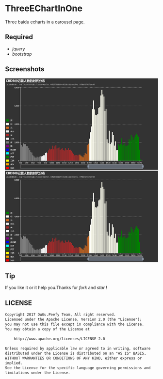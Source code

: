# ThreeEChartInOne

Three baidu echarts in a carousel page.

## Required 

* *jquery*
* *bootstrap*

## Screenshots

<img src="https://github.com/Peefy/ThreeEChartInOne/blob/master/images/1.png"/>

<img src="https://github.com/Peefy/ThreeEChartInOne/blob/master/images/1.png"/>

## Tip

If you like it or it help you.Thanks for *fork* and *star* !

## LICENSE

```
Copyright 2017 DuGu.Peefy Team, All right reserved.
Licensed under the Apache License, Version 2.0 (the "License");
you may not use this file except in compliance with the License.
You may obtain a copy of the License at

    http://www.apache.org/licenses/LICENSE-2.0

Unless required by applicable law or agreed to in writing, software
distributed under the License is distributed on an "AS IS" BASIS,
WITHOUT WARRANTIES OR CONDITIONS OF ANY KIND, either express or implied.
See the License for the specific language governing permissions and
limitations under the License.
```
